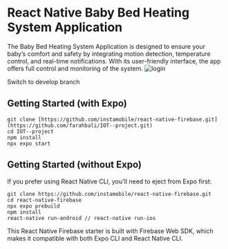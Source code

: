 # React Native Baby Bed Heating System Application

The Baby Bed Heating System Application is designed to ensure 
your baby’s comfort and safety by integrating motion detection, 
temperature control, and real-time notifications. With its 
user-friendly interface, the app offers full control and monitoring 
of the system. 
![login](https://github.com/user-attachments/assets/743f2e56-70ed-498c-b7a7-63da98cfdc6c)




Switch to develop branch

## Getting Started (with Expo)

```
git clone [https://github.com/instamobile/react-native-firebase.git](https://github.com/farahbali/IOT--project.git)
cd IOT--project
npm install
npx expo start
```

## Getting Started (without Expo)

If you prefer using React Native CLI, you'll need to eject from Expo first:

```
git clone https://github.com/instamobile/react-native-firebase.git
cd react-native-firebase
npx expo prebuild
npm install
react-native run-android // react-native run-ios
```

This React Native Firebase starter is built with Firebase Web SDK, which makes it compatible with both Expo CLI and React Native CLI.
